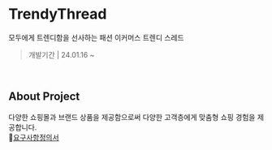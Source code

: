 # TrendyThread
모두에게 트렌디함을 선사하는 패션 이커머스 트렌디 스레드
> 개발기간 | 24.01.16 ~

<br/>

## About Project

다양한 쇼핑몰과 브랜드 상품을 제공함으로써 다양한 고객층에게 맞춤형 쇼핑 경험을 제공합니다. <br/>
🔗[요구사항정의서](https://docs.google.com/spreadsheets/d/16V0Ie5nuqUyZKEukAavXl3j2ZAjKD8ToOs02jylvsuU/edit?usp=sharing)

